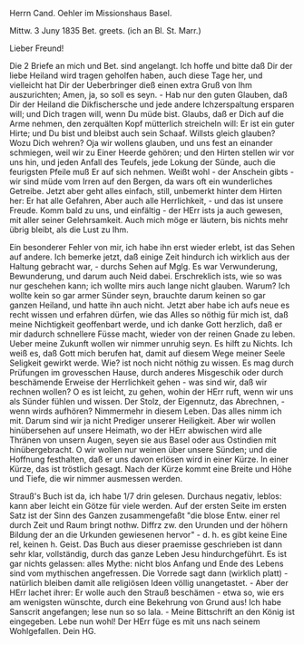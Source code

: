 Herrn Cand. Oehler im Missionshaus Basel.

 Mittw. 3 Juny 1835
 Bet. greets. (ich an Bl. St. Marr.)

Lieber Freund!

Die 2 Briefe an mich und Bet. sind angelangt. Ich hoffe und bitte daß Dir der liebe Heiland wird tragen geholfen haben, auch diese Tage her, und vielleicht hat Dir der Ueberbringer dieß einen extra Gruß von Ihm auszurichten; Amen, ja, so soll es seyn. - Hab nur den guten Glauben, daß Dir der Heiland die Dikfischersche und jede andere Ichzerspaltung ersparen will; und Dich tragen will, wenn Du müde bist. Glaubs, daß er Dich auf die Arme nehmen, den zerquälten Kopf mütterlich streicheln will: Er ist ein guter Hirte; und Du bist und bleibst auch sein Schaaf. Willsts gleich glauben? Wozu Dich wehren? Oja wir wollens glauben, und uns fest an einander schmiegen, weil wir zu Einer Heerde gehören; und den Hirten stellen wir vor uns hin, und jeden Anfall des Teufels, jede Lokung der Sünde, auch die feurigsten Pfeile muß Er auf sich nehmen. Weißt wohl - der Anschein gibts - wir sind müde vom Irren auf den Bergen, da wars oft ein wunderliches Getreibe. Jetzt aber geht alles einfach, still, unbemerkt hinter dem Hirten her: Er hat alle Gefahren, Aber auch alle Herrlichkeit, - und das ist unsere Freude. Komm bald zu uns, und einfältig - der HErr ists ja auch gewesen, mit aller seiner Gelehrsamkeit. Auch mich möge er läutern, bis nichts mehr übrig bleibt, als die Lust zu Ihm.

Ein besonderer Fehler von mir, ich habe ihn erst wieder erlebt, ist das Sehen auf andere. Ich bemerke jetzt, daß einige Zeit hindurch ich wirklich aus der Haltung gebracht war, - durchs Sehen auf Mglg. Es war Verwunderung, Bewunderung, und darum auch Neid dabei. Erschreklich ists, wie so was nur geschehen kann; ich wollte mirs auch lange nicht glauben. Warum? Ich wollte kein so gar armer Sünder seyn, brauchte darum keinen so gar ganzen Heiland, und hatte ihn auch nicht. Jetzt aber habe ich aufs neue es recht wissen und erfahren dürfen, wie das Alles so nöthig für mich ist, daß meine Nichtigkeit geoffenbart werde, und ich danke Gott herzlich, daß er mir dadurch schnellere Füsse macht, wieder von der reinen Gnade zu leben. 
Ueber meine Zukunft wollen wir nimmer unruhig seyn. Es hilft zu Nichts. Ich weiß es, daß Gott mich berufen hat, damit auf diesem Wege meiner Seele Seligkeit gewirkt werde. Wie? ist noch nicht nöthig zu wissen. Es mag durch Prüfungen im grovesschen Hause, durch anderes Misgeschik oder durch beschämende Erweise der Herrlichkeit gehen - was sind wir, daß wir rechnen wollen? O es ist leicht, zu gehen, wohin der HErr ruft, wenn wir uns als Sünder fühlen und wissen. Der Stolz, der Eigennutz, das Abrechnen, - wenn wirds aufhören? Nimmermehr in diesem Leben. Das alles nimm ich mit. Darum sind wir ja nicht Prediger unserer Heiligkeit. Aber wir wollen hinübersehen auf unsere Heimath, wo der HErr abwischen wird alle Thränen von unsern Augen, seyen sie aus Basel oder aus Ostindien mit hinübergebracht. O wir wollen nur weinen über unsere Sünden; und die Hoffnung festhalten, daß er uns davon erlösen wird in einer Kürze. In einer Kürze, das ist tröstlich gesagt. Nach der Kürze kommt eine Breite und Höhe und Tiefe, die wir nimmer ausmessen werden.

Strauß's Buch ist da, ich habe 1/7 drin gelesen. Durchaus negativ, leblos: kann aber leicht ein Götze für viele werden. Auf der ersten Seite im ersten Satz ist der Sinn des Ganzen zusammengefaßt "die blose Entw. einer rel durch Zeit und Raum bringt nothw. Diffrz zw. den Urunden und der höhern Bildung der an die Urkunden gewiesenen hervor" - d. h. es gibt keine Eine rel, keinen h. Geist. Das Buch aus dieser praemisse geschrieben ist dann sehr klar, vollständig, durch das ganze Leben Jesu hindurchgeführt. Es ist gar nichts gelassen: alles Mythe: nicht blos Anfang und Ende des Lebens sind vom mythischen angefressen. Die Vorrede sagt dann (wirklich platt) - natürlich bleiben damit alle religiösen Ideen völlig unangetastet. - Aber der HErr lachet ihrer: Er wolle auch den Strauß beschämen - etwa so, wie ers am wenigsten wünschte, durch eine Bekehrung von Grund aus! 
Ich habe Sanscrit angefangen; lese nun so so lala. - Meine Bittschrift an den König ist eingegeben. Lebe nun wohl! Der HErr füge es mit uns nach seinem Wohlgefallen.
 Dein HG.

